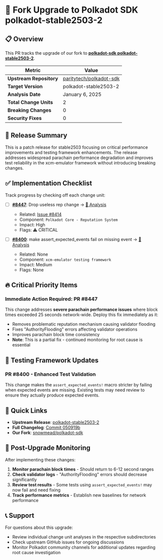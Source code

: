 # 🚀 Fork Upgrade to Polkadot SDK polkadot-stable2503-2

## 📋 Overview

This PR tracks the upgrade of our fork to **[polkadot-sdk polkadot-stable2503-2](https://github.com/paritytech/polkadot-sdk/releases/tag/polkadot-stable2503-2)**.

| Metric | Value |
|--------|-------|
| **Upstream Repository** | [paritytech/polkadot-sdk](https://github.com/paritytech/polkadot-sdk) |
| **Target Version** | polkadot-stable2503-2 |
| **Analysis Date** | January 6, 2025 |
| **Total Change Units** | 2 |
| **Breaking Changes** | 0 |
| **Security Fixes** | 0 |

## 🎯 Release Summary

This is a patch release for stable2503 focusing on critical performance improvements and testing framework enhancements. The release addresses widespread parachain performance degradation and improves test reliability in the xcm-emulator framework without introducing breaking changes.

## ✅ Implementation Checklist

Track progress by checking off each change unit:

- [ ] **[#8447](https://github.com/paritytech/polkadot-sdk/pull/8447)**: Drop useless rep change → [📄 Analysis](issue-8414-prs/analysis.md)
  - Related: [Issue #8414](https://github.com/paritytech/polkadot-sdk/issues/8414)
  - Component: `Polkadot Core - Reputation System`
  - Impact: High
  - Flags: ⚠️ CRITICAL

- [ ] **[#8400](https://github.com/paritytech/polkadot-sdk/pull/8400)**: make assert_expected_events fail on missing event → [📄 Analysis](pr-8400/analysis.md)
  - Related: None
  - Component: `xcm-emulator testing framework`
  - Impact: Medium
  - Flags: None

## 🔥 Critical Priority Items

### Immediate Action Required: PR #8447
This change addresses **severe parachain performance issues** where block times exceeded 25 seconds network-wide. Deploy this fix immediately as it:
- Removes problematic reputation mechanism causing validator flooding
- Fixes "AuthorityFlooding" errors affecting validator operations
- Improves parachain block time consistency
- **Note**: This is a partial fix - continued monitoring for root cause is essential

## 🧪 Testing Framework Updates

### PR #8400 - Enhanced Test Validation
This change makes the `assert_expected_events!` macro stricter by failing when expected events are missing. Existing tests may need review to ensure they actually produce expected events.

## 🔗 Quick Links

- **Upstream Release**: [polkadot-stable2503-2](https://github.com/paritytech/polkadot-sdk/releases/tag/polkadot-stable2503-2)
- **Full Changelog**: [Commit 050919b](https://github.com/paritytech/polkadot-sdk/commit/050919b)
- **Our Fork**: [snowmead/polkadot-sdk](https://github.com/snowmead/polkadot-sdk)

## 🚨 Post-Upgrade Monitoring

After implementing these changes:

1. **Monitor parachain block times** - Should return to 6-12 second ranges
2. **Check validator logs** - "AuthorityFlooding" errors should decrease significantly  
3. **Review test results** - Some tests using `assert_expected_events!` may now fail and need fixing
4. **Track performance metrics** - Establish new baselines for network performance

## 📞 Support

For questions about this upgrade:
- Review individual change unit analyses in the respective subdirectories
- Check upstream GitHub issues for ongoing discussions
- Monitor Polkadot community channels for additional updates regarding root cause investigation